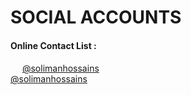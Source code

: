 # SOCIAL ACCOUNTS
#### Online Contact List :
<img src="https://i.imgur.com/N5bEvsB.png" width="15"> [@solimanhossains](https://facebook.com/solimanhossains/)<br>
[@solimanhossains](t.me/solimanhossains/)<br>
